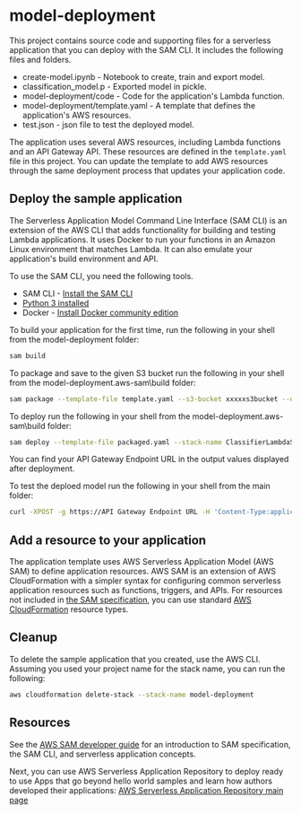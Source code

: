 # model-deployment

This project contains source code and supporting files for a serverless application that you can deploy with the SAM CLI. It includes the following files and folders.

- create-model.ipynb - Notebook to create, train and export model.
- classification_model.p - Exported model in pickle.
- model-deployment/code - Code for the application's Lambda function.
- model-deployment/template.yaml - A template that defines the application's AWS resources.
- test.json - json file to test the deployed model.

The application uses several AWS resources, including Lambda functions and an API Gateway API. These resources are defined in the `template.yaml` file in this project. You can update the template to add AWS resources through the same deployment process that updates your application code.

## Deploy the sample application

The Serverless Application Model Command Line Interface (SAM CLI) is an extension of the AWS CLI that adds functionality for building and testing Lambda applications. It uses Docker to run your functions in an Amazon Linux environment that matches Lambda. It can also emulate your application's build environment and API.

To use the SAM CLI, you need the following tools.

* SAM CLI - [Install the SAM CLI](https://docs.aws.amazon.com/serverless-application-model/latest/developerguide/serverless-sam-cli-install.html)
* [Python 3 installed](https://www.python.org/downloads/)
* Docker - [Install Docker community edition](https://hub.docker.com/search/?type=edition&offering=community)

To build your application for the first time, run the following in your shell from the model-deployment folder:

```bash
sam build 
```


To package and save to the given S3 bucket run the following in your shell from the model-deployment\.aws-sam\build folder:

```bash
sam package --template-file template.yaml --s3-bucket xxxxxs3bucket --output-template-file packaged.yaml
```
To deploy run the following in your shell from the model-deployment\.aws-sam\build folder:

```bash
sam deploy --template-file packaged.yaml --stack-name ClassifierLambdaStack --capabilities CAPABILITY_IAM
```

You can find your API Gateway Endpoint URL in the output values displayed after deployment.

To test the deploed model run the following in your shell from the main folder:
```bash
curl -XPOST -g https://API Gateway Endpoint URL -H 'Content-Type:application/json' -d "@test.json"
```


## Add a resource to your application
The application template uses AWS Serverless Application Model (AWS SAM) to define application resources. AWS SAM is an extension of AWS CloudFormation with a simpler syntax for configuring common serverless application resources such as functions, triggers, and APIs. For resources not included in [the SAM specification](https://github.com/awslabs/serverless-application-model/blob/master/versions/2016-10-31.md), you can use standard [AWS CloudFormation](https://docs.aws.amazon.com/AWSCloudFormation/latest/UserGuide/aws-template-resource-type-ref.html) resource types.


## Cleanup

To delete the sample application that you created, use the AWS CLI. Assuming you used your project name for the stack name, you can run the following:

```bash
aws cloudformation delete-stack --stack-name model-deployment
```

## Resources

See the [AWS SAM developer guide](https://docs.aws.amazon.com/serverless-application-model/latest/developerguide/what-is-sam.html) for an introduction to SAM specification, the SAM CLI, and serverless application concepts.

Next, you can use AWS Serverless Application Repository to deploy ready to use Apps that go beyond hello world samples and learn how authors developed their applications: [AWS Serverless Application Repository main page](https://aws.amazon.com/serverless/serverlessrepo/)
